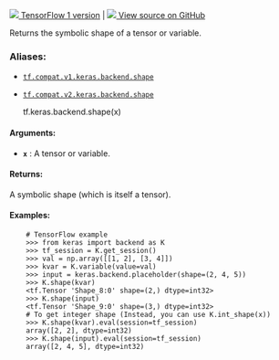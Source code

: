 [ ![](https://tensorflow.google.cn/images/tf_logo_32px.png) TensorFlow 1
version](/versions/r1.15/api_docs/python/tf/keras/backend/shape) |  [
![](https://tensorflow.google.cn/images/GitHub-Mark-32px.png) View source on
GitHub
](https://github.com/tensorflow/tensorflow/blob/r2.0/tensorflow/python/keras/backend.py#L1129-L1159)  
  
  
Returns the symbolic shape of a tensor or variable.

### Aliases:

  * [`tf.compat.v1.keras.backend.shape`](/api_docs/python/tf/keras/backend/shape)
  * [`tf.compat.v2.keras.backend.shape`](/api_docs/python/tf/keras/backend/shape)

    
    
    tf.keras.backend.shape(x)
    

#### Arguments:

  * **`x`** : A tensor or variable.

#### Returns:

A symbolic shape (which is itself a tensor).

#### Examples:

    
    
        # TensorFlow example
        >>> from keras import backend as K
        >>> tf_session = K.get_session()
        >>> val = np.array([[1, 2], [3, 4]])
        >>> kvar = K.variable(value=val)
        >>> input = keras.backend.placeholder(shape=(2, 4, 5))
        >>> K.shape(kvar)
        <tf.Tensor 'Shape_8:0' shape=(2,) dtype=int32>
        >>> K.shape(input)
        <tf.Tensor 'Shape_9:0' shape=(3,) dtype=int32>
        # To get integer shape (Instead, you can use K.int_shape(x))
        >>> K.shape(kvar).eval(session=tf_session)
        array([2, 2], dtype=int32)
        >>> K.shape(input).eval(session=tf_session)
        array([2, 4, 5], dtype=int32)
    

